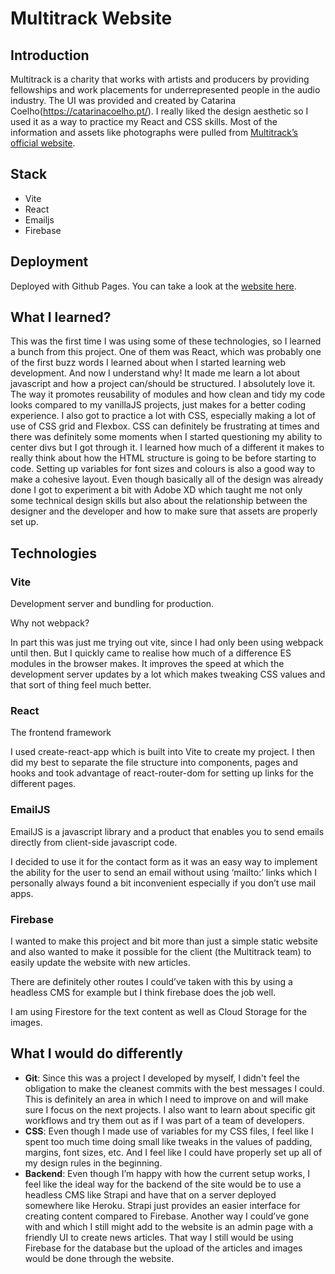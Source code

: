 # Multitrack Website

## Introduction

Multitrack is a charity that works with artists and producers by providing fellowships and work placements for underrepresented people in the audio industry.
The UI was provided and created by Catarina Coelho(https://catarinacoelho.pt/). I really liked the design aesthetic so I used it as a way to practice my React and CSS skills.
Most of the information and assets like photographs were pulled from [Multitrack’s official website](https://www.multitrack.uk/).

## Stack

- Vite
- React
- Emailjs
- Firebase

## Deployment

Deployed with Github Pages. You can take a look at the [website here](https://joaodmonteiro.github.io/multitrack).

## What I learned?

This was the first time I was using some of these technologies, so I learned a bunch from this project.
One of them was React, which was probably one of the first buzz words I learned about when I started learning web development. And now I understand why! It made me learn a lot about javascript and how a project can/should be structured. I absolutely love it. The way it promotes reusability of modules and how clean and tidy my code looks compared to my vanillaJS projects, just makes for a better coding experience.
I also got to practice a lot with CSS, especially making a lot of use of CSS grid and Flexbox. CSS can definitely be frustrating at times and there was definitely some moments when I started questioning my ability to center divs but I got through it. I learned how much of a different it makes to really think about how the HTML structure is going to be before starting to code.
Setting up variables for font sizes and colours is also a good way to make a cohesive layout.
Even though basically all of the design was already done I got to experiment a bit with Adobe XD which taught me not only some technical design skills but also about the relationship between the designer and the developer and how to make sure that assets are properly set up.

## Technologies

### Vite

Development server and bundling for production.

Why not webpack?

In part this was just me trying out vite, since I had only been using webpack until then. But I quickly came to realise how much of a difference ES modules in the browser makes. It improves the speed at which the development server updates by a lot which makes tweaking CSS values and that sort of thing feel much better.

### React

The frontend framework

I used create-react-app which is built into Vite to create my project. I then did my best to separate the file structure into components, pages and hooks and took advantage of react-router-dom for setting up links for the different pages.

### EmailJS

EmailJS is a javascript library and a product that enables you to send emails directly from client-side javascript code.

I decided to use it for the contact form as it was an easy way to implement the ability for the user to send an email without using ‘mailto:’ links which I personally always found a bit inconvenient especially if you don’t use mail apps.

### Firebase

I wanted to make this project and bit more than just a simple static website and also wanted to make it possible for the client (the Multitrack team) to easily update the website with new articles.

There are definitely other routes I could’ve taken with this by using a headless CMS for example but I think firebase does the job well.

I am using Firestore for the text content as well as Cloud Storage for the images.

## What I would do differently

- **Git**: Since this was a project I developed by myself, I didn't feel the obligation to make the cleanest commits with the best messages I could. This is definitely an area in which I need to improve on and will make sure I focus on the next projects. I also want to learn about specific git workflows and try them out as if I was part of a team of developers.
- **CSS**: Even though I made use of variables for my CSS files, I feel like I spent too much time doing small like tweaks in the values of padding, margins, font sizes, etc. And I feel like I could have properly set up all of my design rules in the beginning.
- **Backend**: Even though I’m happy with how the current setup works, I feel like the ideal way for the backend of the site would be to use a headless CMS like Strapi and have that on a server deployed somewhere like Heroku. Strapi just provides an easier interface for creating content compared to Firebase.
  Another way I could’ve gone with and which I still might add to the website is an admin page with a friendly UI to create news articles. That way I still would be using Firebase for the database but the upload of the articles and images would be done through the website.
